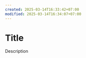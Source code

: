 ```yaml
---
created: 2025-03-14T16:33:42+07:00
modified: 2025-03-14T16:34:07+07:00
---
```


# Title

Description
